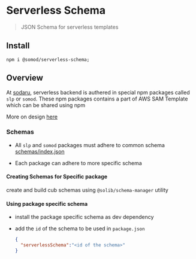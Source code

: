 # Serverless Schema

> JSON Schema for serverless templates

## Install

```
npm i @somod/serverless-schema;
```

## Overview

At [sodaru](https://sodaru.com), serverless backend is authered in special npm packages called `slp` or `somod`. These npm packages contains a part of AWS SAM Template which can be shared using npm

More on design [here](https://docs.google.com/presentation/d/1mxlUuocYzJfEmOmBrdyPbB1hktiQQHzDAReXXLcOCyM#slide=id.gfb6ddf4b5a_0_0)

### Schemas

- All `slp` and `somod` packages must adhere to common schema [schemas/index.json](./schemas/index.json)

- Each package can adhere to more specific schema

#### Creating Schemas for Specific package

create and build cub schemas using `@solib/schema-manager` utility

#### Using package specific schema

- install the package specific schema as dev dependency
- add the `id` of the schema to be used in `package.json`

  ```JSON
  {
    "serverlessSchema":"<id of the schema>"
  }
  ```

